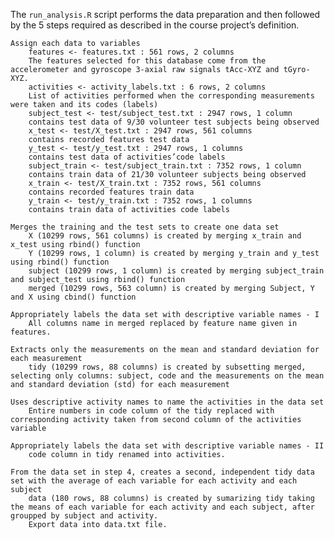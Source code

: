 

The `run_analysis.R` script performs the data preparation and then followed by the 5 steps required as described in the course project’s definition.

    Assign each data to variables
        features <- features.txt : 561 rows, 2 columns
        The features selected for this database come from the accelerometer and gyroscope 3-axial raw signals tAcc-XYZ and tGyro-XYZ.
        activities <- activity_labels.txt : 6 rows, 2 columns
        List of activities performed when the corresponding measurements were taken and its codes (labels)
        subject_test <- test/subject_test.txt : 2947 rows, 1 column
        contains test data of 9/30 volunteer test subjects being observed
        x_test <- test/X_test.txt : 2947 rows, 561 columns
        contains recorded features test data
        y_test <- test/y_test.txt : 2947 rows, 1 columns
        contains test data of activities’code labels
        subject_train <- test/subject_train.txt : 7352 rows, 1 column
        contains train data of 21/30 volunteer subjects being observed
        x_train <- test/X_train.txt : 7352 rows, 561 columns
        contains recorded features train data
        y_train <- test/y_train.txt : 7352 rows, 1 columns
        contains train data of activities code labels

    Merges the training and the test sets to create one data set
        X (10299 rows, 561 columns) is created by merging x_train and x_test using rbind() function
        Y (10299 rows, 1 column) is created by merging y_train and y_test using rbind() function
        subject (10299 rows, 1 column) is created by merging subject_train and subject_test using rbind() function
        merged (10299 rows, 563 column) is created by merging Subject, Y and X using cbind() function
        
    Appropriately labels the data set with descriptive variable names - I
        All columns name in merged replaced by feature name given in features.
        
    Extracts only the measurements on the mean and standard deviation for each measurement
        tidy (10299 rows, 88 columns) is created by subsetting merged, selecting only columns: subject, code and the measurements on the mean and standard deviation (std) for each measurement

    Uses descriptive activity names to name the activities in the data set
        Entire numbers in code column of the tidy replaced with corresponding activity taken from second column of the activities variable

    Appropriately labels the data set with descriptive variable names - II
        code column in tidy renamed into activities.

    From the data set in step 4, creates a second, independent tidy data set with the average of each variable for each activity and each subject
        data (180 rows, 88 columns) is created by sumarizing tidy taking the means of each variable for each activity and each subject, after groupped by subject and activity.
        Export data into data.txt file.

